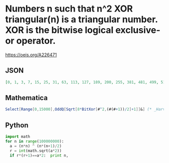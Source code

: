 # Numbers n such that n^2 XOR triangular\(n\) is a triangular number\. XOR is the bitwise logical exclusive\-or operator\.
https://oeis.org/A226471
## JSON
```JSON
[0, 1, 3, 7, 15, 25, 31, 63, 113, 127, 189, 200, 255, 381, 481, 499, 511, 765, 1004, 1011, 1023, 1533, 1785, 1808, 1985, 2023, 2035, 2047, 3069, 3199, 3255, 3577, 3810, 4071, 4083, 4095, 4446, 6141, 6399, 7161, 8065, 8135, 8167, 8179, 8191, 12285, 12799, 14279, 14280]
```
## Mathematica
```Mathematica
Select[Range[0,15000],OddQ[Sqrt[8*BitXor[#^2,(#(#+1))/2]+1]]&] (* _Harvey P. Dale_, Jul 22 2024 *)
```
## Python
```Python
import math
for n in range(100000000):
  a = (n*n) ^ (n*(n+1)/2)
  r = int(math.sqrt(a*2))
  if r*(r+1)==a*2:  print n,
```
